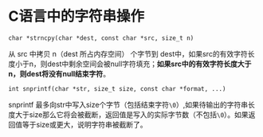 # C语言中的字符串操作

`char *strncpy(char *dest, const char *src, size_t n)`

从 src 中拷贝 n（dest 所占内存空间） 个字节到 dest中，如果src的有效字符长度小于n，则dest中剩余空间会被null字符填充；**如果src中的有效字符长度大于n，则dest将没有null结束字符**。

`int snprintf(char *str, size_t size, const char *format, ...)`

snprintf 最多向str中写入size个字节（包括结束字符`\0`）,如果待输出的字符串长度大于size那么它将会被截断，返回值是写入的实际字节数（不包括`\0`）。如果返回值等于size或更大，说明字符串被截断了。
